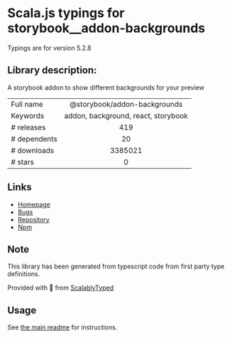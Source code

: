 
# Scala.js typings for storybook__addon-backgrounds

Typings are for version 5.2.8

## Library description:
A storybook addon to show different backgrounds for your preview

|                    |                 |
| ------------------ | :-------------: |
| Full name          | @storybook/addon-backgrounds |
| Keywords           | addon, background, react, storybook |
| # releases         | 419 |
| # dependents       | 20 |
| # downloads        | 3385021 |
| # stars            | 0 |

## Links
- [Homepage](https://github.com/storybookjs/storybook/tree/master/addons/backgrounds)
- [Bugs](https://github.com/storybookjs/storybook/issues)
- [Repository](https://github.com/storybookjs/storybook)
- [Npm](https://www.npmjs.com/package/%40storybook%2Faddon-backgrounds)
    


## Note
This library has been generated from typescript code from first party type definitions.

Provided with :purple_heart: from [ScalablyTyped](https://github.com/oyvindberg/ScalablyTyped)

## Usage
See [the main readme](../../readme.md) for instructions.


